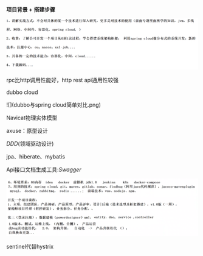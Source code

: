 **项目背景 + 搭建步骤**



![](项目背景1.png)



rpc比http调用性能好，http rest api通用性较强

dubbo cloud

![](dubbo与spring cloud简单对比.png)



Navicat物理实体模型

axuse：原型设计

*DDD*(领域驱动设计)

jpa、hiberate、mybatis

Api接口文档生成工具:*Swagger*

![](项目背景2.png)



sentinel代替hystrix



